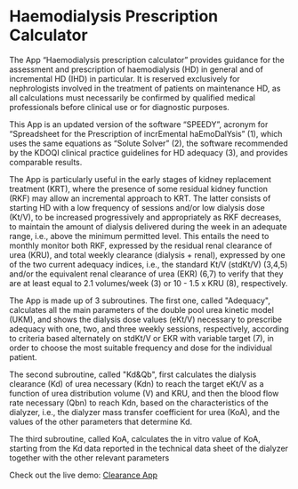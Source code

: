 # Haemodialysis Prescription Calculator

The App “Haemodialysis prescription calculator” provides guidance for the assessment and prescription of haemodialysis (HD) in general and of incremental HD (IHD) in particular. It is reserved exclusively for nephrologists involved in the treatment of patients on maintenance HD, as all calculations must necessarily be confirmed by qualified medical professionals before clinical use or for diagnostic purposes.

This App is an updated version of the software “SPEEDY”, acronym for “Spreadsheet for the Prescription of incrEmental haEmoDalYsis” (1), which uses the same equations as “Solute Solver” (2), the software recommended by the KDOQI clinical practice guidelines for HD adequacy (3), and provides comparable results.

The App is particularly useful in the early stages of kidney replacement treatment (KRT), where the presence of some residual kidney function (RKF) may allow an incremental approach to KRT. The latter consists of starting HD with a low frequency of sessions and/or low dialysis dose (Kt/V), to be increased progressively and appropriately as RKF decreases, to maintain the amount of dialysis delivered during the week in an adequate range, i.e., above the minimum permitted level. This entails the need to monthly monitor both RKF, expressed by the residual renal clearance of urea (KRU), and total weekly clearance (dialysis + renal), expressed by one of the two current adequacy indices, i.e., the standard Kt/V (stdKt/V) (3,4,5) and/or the equivalent renal clearance of urea (EKR) (6,7) to verify that they are at least equal to 2.1 volumes/week (3) or 10 - 1.5 x KRU (8), respectively.

The App is made up of 3 subroutines. The first one, called "Adequacy", calculates all the main parameters of the double pool urea kinetic model (UKM), and shows the dialysis dose values (eKt/V) necessary to prescribe adequacy with one, two, and three weekly sessions, respectively, according to criteria based alternately on stdKt/V or EKR with variable target (7), in order to choose the most suitable frequency and dose for the individual patient.

The second subroutine, called "Kd&Qb", first calculates the dialysis clearance (Kd) of urea necessary (Kdn) to reach the target eKt/V as a function of urea distribution volume (V) and KRU, and then the blood flow rate necessary (Qbn) to reach Kdn, based on the characteristics of the dialyzer, i.e., the dialyzer mass transfer coefficient for urea (KoA), and the values of the other parameters that determine Kd.

The third subroutine, called KoA, calculates the in vitro value of KoA, starting from the Kd data reported in the technical data sheet of the dialyzer together with the other relevant parameters

Check out the live demo:  [Clearance App](https://clearance.streamlit.app/)
